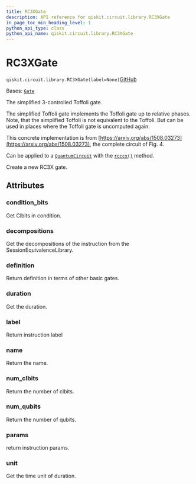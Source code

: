 ```yaml
---
title: RC3XGate
description: API reference for qiskit.circuit.library.RC3XGate
in_page_toc_min_heading_level: 1
python_api_type: class
python_api_name: qiskit.circuit.library.RC3XGate
---
```


# RC3XGate

<span id="qiskit.circuit.library.RC3XGate" />

`qiskit.circuit.library.RC3XGate(label=None)`[GitHub](https://github.com/qiskit/qiskit/tree/stable/0.25/qiskit/circuit/library/standard_gates/x.py "view source code")

Bases: [`Gate`](qiskit.circuit.Gate "qiskit.circuit.gate.Gate")

The simplified 3-controlled Toffoli gate.

The simplified Toffoli gate implements the Toffoli gate up to relative phases. Note, that the simplified Toffoli is not equivalent to the Toffoli. But can be used in places where the Toffoli gate is uncomputed again.

This concrete implementation is from [https://arxiv.org/abs/1508.03273](https://arxiv.org/abs/1508.03273), the complete circuit of Fig. 4.

Can be applied to a [`QuantumCircuit`](qiskit.circuit.QuantumCircuit "qiskit.circuit.QuantumCircuit") with the [`rcccx()`](qiskit.circuit.QuantumCircuit#rcccx "qiskit.circuit.QuantumCircuit.rcccx") method.

Create a new RC3X gate.

## Attributes

<span id="qiskit.circuit.library.RC3XGate.condition_bits" />

### condition\_bits

Get Clbits in condition.

<span id="qiskit.circuit.library.RC3XGate.decompositions" />

### decompositions

Get the decompositions of the instruction from the SessionEquivalenceLibrary.

<span id="qiskit.circuit.library.RC3XGate.definition" />

### definition

Return definition in terms of other basic gates.

<span id="qiskit.circuit.library.RC3XGate.duration" />

### duration

Get the duration.

<span id="qiskit.circuit.library.RC3XGate.label" />

### label

Return instruction label

<span id="qiskit.circuit.library.RC3XGate.name" />

### name

Return the name.

<span id="qiskit.circuit.library.RC3XGate.num_clbits" />

### num\_clbits

Return the number of clbits.

<span id="qiskit.circuit.library.RC3XGate.num_qubits" />

### num\_qubits

Return the number of qubits.

<span id="qiskit.circuit.library.RC3XGate.params" />

### params

return instruction params.

<span id="qiskit.circuit.library.RC3XGate.unit" />

### unit

Get the time unit of duration.

